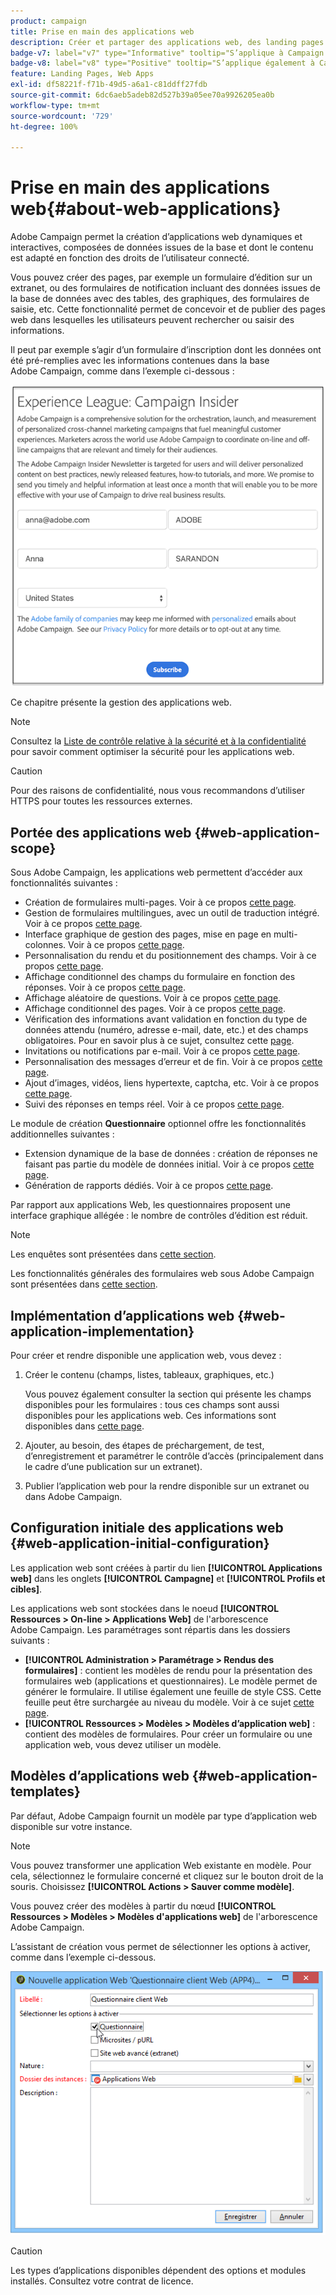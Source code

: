 ```yaml
---
product: campaign
title: Prise en main des applications web
description: Créer et partager des applications web, des landing pages et des questionnaires
badge-v7: label="v7" type="Informative" tooltip="S’applique à Campaign Classic v7"
badge-v8: label="v8" type="Positive" tooltip="S’applique également à Campaign v8"
feature: Landing Pages, Web Apps
exl-id: df58221f-f71b-49d5-a6a1-c81ddff27fdb
source-git-commit: 6dc6aeb5adeb82d527b39a05ee70a9926205ea0b
workflow-type: tm+mt
source-wordcount: '729'
ht-degree: 100%

---
```


# Prise en main des applications web{#about-web-applications}



Adobe Campaign permet la création d’applications web dynamiques et interactives, composées de données issues de la base et dont le contenu est adapté en fonction des droits de l’utilisateur connecté.

Vous pouvez créer des pages, par exemple un formulaire d’édition sur un extranet, ou des formulaires de notification incluant des données issues de la base de données avec des tables, des graphiques, des formulaires de saisie, etc. Cette fonctionnalité permet de concevoir et de publier des pages web dans lesquelles les utilisateurs peuvent rechercher ou saisir des informations.

Il peut par exemple s’agir d’un formulaire d’inscription dont les données ont été pré-remplies avec les informations contenues dans la base Adobe Campaign, comme dans l’exemple ci-dessous :

![](assets/webapp_form_sample.png)

Ce chapitre présente la gestion des applications web.

>[!NOTE]
>
>Consultez la [Liste de contrôle relative à la sécurité et à la confidentialité](https://helpx.adobe.com/fr/campaign/kb/acc-security.html) pour savoir comment optimiser la sécurité pour les applications web.

>[!CAUTION]
>
>Pour des raisons de confidentialité, nous vous recommandons d’utiliser HTTPS pour toutes les ressources externes.

## Portée des applications web {#web-application-scope}

Sous Adobe Campaign, les applications web permettent d’accéder aux fonctionnalités suivantes :

* Création de formulaires multi-pages. Voir à ce propos [cette page](about-web-forms.md).
* Gestion de formulaires multilingues, avec un outil de traduction intégré. Voir à ce propos [cette page](translating-a-web-application.md).
* Interface graphique de gestion des pages, mise en page en multi-colonnes. Voir à ce propos [cette page](designing-a-web-application.md).
* Personnalisation du rendu et du positionnement des champs. Voir à ce propos [cette page](editing-content.md#adding-personalization-content).
* Affichage conditionnel des champs du formulaire en fonction des réponses. Voir à ce propos [cette page](form-rendering.md#defining-fields-conditional-display).
* Affichage aléatoire de questions. Voir à ce propos [cette page](../../surveys/using/building-a-survey.md#adding-questions).
* Affichage conditionnel des pages. Voir à ce propos [cette page](defining-web-forms-page-sequencing.md#conditional-page-display).
* Vérification des informations avant validation en fonction du type de données attendu (numéro, adresse e-mail, date, etc.) et des champs obligatoires. Pour en savoir plus à ce sujet, consultez cette [page](form-rendering.md#defining-control-settings).
* Invitations ou notifications par e-mail. Voir à ce propos [cette page](publishing-a-web-form.md#delivering-a-form-via-email).
* Personnalisation des messages d’erreur et de fin. Voir à ce propos [cette page](defining-web-forms-properties.md#setting-up-an-error-page).
* Ajout d’images, vidéos, liens hypertexte, captcha, etc. Voir à ce propos [cette page](editing-content.md).
* Suivi des réponses en temps réel. Voir à ce propos [cette page](../../surveys/using/publish--track-and-use-collected-data.md#response-tracking).

Le module de création **Questionnaire** optionnel offre les fonctionnalités additionnelles suivantes :

* Extension dynamique de la base de données : création de réponses ne faisant pas partie du modèle de données initial. Voir à ce propos [cette page](../../surveys/using/managing-answers.md#storing-collected-answers).
* Génération de rapports dédiés. Voir à ce propos [cette page](../../surveys/using/publish--track-and-use-collected-data.md#reports-on-surveys).

Par rapport aux applications Web, les questionnaires proposent une interface graphique allégée : le nombre de contrôles d’édition est réduit.

>[!NOTE]
>
>Les enquêtes sont présentées dans [cette section](../../surveys/using/about-surveys.md).
>
>Les fonctionnalités générales des formulaires web sous Adobe Campaign sont présentées dans [cette section](about-web-forms.md).

## Implémentation d’applications web {#web-application-implementation}

Pour créer et rendre disponible une application web, vous devez :

1. Créer le contenu (champs, listes, tableaux, graphiques, etc.)

   Vous pouvez également consulter la section qui présente les champs disponibles pour les formulaires : tous ces champs sont aussi disponibles pour les applications web. Ces informations sont disponibles dans [cette page](adding-fields-to-a-web-form.md).

1. Ajouter, au besoin, des étapes de préchargement, de test, d’enregistrement et paramétrer le contrôle d’accès (principalement dans le cadre d’une publication sur un extranet).
1. Publier l’application web pour la rendre disponible sur un extranet ou dans Adobe Campaign.

## Configuration initiale des applications web {#web-application-initial-configuration}

Les application web sont créées à partir du lien **[!UICONTROL Applications web]** dans les onglets **[!UICONTROL Campagne]** et **[!UICONTROL Profils et cibles]**.

Les applications web sont stockées dans le noeud **[!UICONTROL Ressources > On-line > Applications Web]** de l&#39;arborescence Adobe Campaign. Les paramétrages sont répartis dans les dossiers suivants :

* **[!UICONTROL Administration > Paramétrage > Rendus des formulaires]** : contient les modèles de rendu pour la présentation des formulaires web (applications et questionnaires). Le modèle permet de générer le formulaire. Il utilise également une feuille de style CSS. Cette feuille peut être surchargée au niveau du modèle. Voir à ce sujet [cette page](form-rendering.md#selecting-the-form-rendering-template).
* **[!UICONTROL Ressources > Modèles > Modèles d’application web]** : contient des modèles de formulaires. Pour créer un formulaire ou une application web, vous devez utiliser un modèle.

## Modèles d’applications web {#web-application-templates}

Par défaut, Adobe Campaign fournit un modèle par type d’application web disponible sur votre instance.

>[!NOTE]
>
>Vous pouvez transformer une application Web existante en modèle. Pour cela, sélectionnez le formulaire concerné et cliquez sur le bouton droit de la souris. Choisissez **[!UICONTROL Actions > Sauver comme modèle]**.

Vous pouvez créer des modèles à partir du nœud **[!UICONTROL Ressources > Modèles > Modèles d&#39;applications web]** de l&#39;arborescence Adobe Campaign.

L’assistant de création vous permet de sélectionner les options à activer, comme dans l’exemple ci-dessous.

![](assets/webapp_create_template.png)

>[!CAUTION]
>
>Les types d’applications disponibles dépendent des options et modules installés. Consultez votre contrat de licence.
